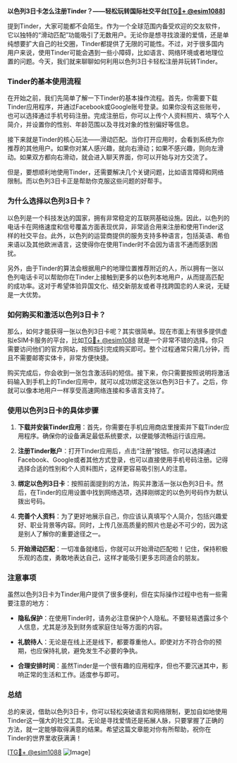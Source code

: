 **以色列3日卡怎么注册Tinder？——轻松玩转国际社交平台[[TG💪+ @esim1088](https://t.me/s/esim1088)]**

提到Tinder，大家可能都不会陌生。作为一个全球范围内备受欢迎的交友软件，它以独特的“滑动匹配”功能吸引了无数用户。无论你是想寻找浪漫的爱情，还是单纯想要扩大自己的社交圈，Tinder都提供了无限的可能性。不过，对于很多国内用户来说，使用Tinder可能会遇到一些小障碍，比如语言、网络环境或者地理位置的问题。今天，我们就来聊聊如何利用以色列3日卡轻松注册并玩转Tinder。

### Tinder的基本使用流程

在开始之前，我们先简单了解一下Tinder的基本操作流程。首先，你需要下载Tinder应用程序，并通过Facebook或Google账号登录。如果你没有这些账号，也可以选择通过手机号码注册。完成注册后，你可以上传个人资料照片、填写个人简介，并设置你的性别、年龄范围以及寻找对象的性别偏好等信息。

接下来就是Tinder的核心玩法——滑动匹配。当你打开应用时，会看到系统为你推荐的其他用户。如果你对某人感兴趣，就向右滑动；如果不感兴趣，则向左滑动。如果双方都向右滑动，就会进入聊天界面，你可以开始与对方交流了。

但是，要想顺利地使用Tinder，还需要解决几个关键问题，比如语言障碍和网络限制。而以色列3日卡正是帮助你克服这些问题的好帮手。

### 为什么选择以色列3日卡？

以色列是一个科技发达的国家，拥有非常稳定的互联网基础设施。因此，以色列的电话卡在网络速度和信号覆盖方面表现优异，非常适合用来注册和使用Tinder这样的社交平台。此外，以色列的运营商提供的服务支持多种语言，包括英语、希伯来语以及其他欧洲语言，这使得你在使用Tinder时不会因为语言不通而感到困扰。

另外，由于Tinder的算法会根据用户的地理位置推荐附近的人，所以拥有一张以色列电话卡可以帮助你在Tinder上接触到更多的以色列本地用户，从而提高匹配的成功率。这对于希望体验异国文化、结交新朋友或者寻找跨国恋的人来说，无疑是一大优势。

### 如何购买和激活以色列3日卡？

那么，如何才能获得一张以色列3日卡呢？其实很简单。现在市面上有很多提供虚拟eSIM卡服务的平台，比如[TG💪+ @esim1088](https://t.me/s/esim1088) 就是一个非常不错的选择。你只需要访问他们的官方网站，按照指引完成购买即可。整个过程通常只需几分钟，而且不需要邮寄实体卡，非常方便快捷。

购买完成后，你会收到一张包含激活码的短信。接下来，你只需要按照说明将激活码输入到手机上的Tinder应用中，就可以成功绑定这张以色列3日卡了。之后，你就可以像本地用户一样享受高速网络连接和多语言支持了。

### 使用以色列3日卡的具体步骤

1. **下载并安装Tinder应用**：首先，你需要在手机应用商店里搜索并下载Tinder应用程序。确保你的设备满足最低系统要求，以便能够流畅运行该应用。

2. **注册Tinder账户**：打开Tinder应用后，点击“注册”按钮。你可以选择通过Facebook、Google或者其他方式登录，也可以直接使用手机号码注册。记得选择合适的性别和个人资料图片，这样更容易吸引别人的注意。

3. **绑定以色列3日卡**：按照前面提到的方法，购买并激活一张以色列3日卡。然后，在Tinder的应用设置中找到网络选项，选择刚绑定的以色列号码作为默认拨出号码。

4. **完善个人资料**：为了更好地展示自己，你应该认真填写个人简介，包括兴趣爱好、职业背景等内容。同时，上传几张高质量的照片也是必不可少的，因为这是别人了解你的重要途径之一。

5. **开始滑动匹配**：一切准备就绪后，你就可以开始滑动匹配啦！记住，保持积极乐观的态度，勇敢地表达自己，这样才能吸引更多志同道合的朋友。

### 注意事项

虽然以色列3日卡为Tinder用户提供了很多便利，但在实际操作过程中也有一些需要注意的地方：

- **隐私保护**：在使用Tinder时，请务必注意保护个人隐私。不要轻易透露过多个人信息，尤其是涉及到财务或家庭住址等方面的内容。
  
- **礼貌待人**：无论是在线上还是线下，都要尊重他人。即使对方不符合你的预期，也应保持礼貌，避免发生不必要的争执。

- **合理安排时间**：虽然Tinder是一个很有趣的应用程序，但也不要沉迷其中，影响正常的生活和工作。适度参与即可。

### 总结

总的来说，借助以色列3日卡，你可以轻松突破语言和网络限制，更加自如地使用Tinder这一强大的社交工具。无论是寻找爱情还是拓展人脉，只要掌握了正确的方法，就一定能够取得满意的结果。希望这篇文章能对你有所帮助，祝你在Tinder的世界里收获满满！

[[TG💪+ @esim1088](https://t.me/s/esim1088) ![Image](https://i.postimg.cc/4NQfJmqS/Snipaste-2025-05-13-00-14-12.png)]
